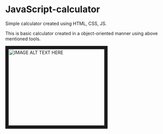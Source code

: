# JavaScript-calculator
Simple calculator created using HTML, CSS, JS.

This is basic calculator created in a object-oriented manner using above mentioned tools.

<a href="http://www.youtube.com/watch?feature=player_embedded&v=eRXTt1VEybY
" target="_blank"><img src="http://img.youtube.com/vi/eRXTt1VEybY/0.jpg" 
alt="IMAGE ALT TEXT HERE" width="300" height="240" border="10" /></a>
